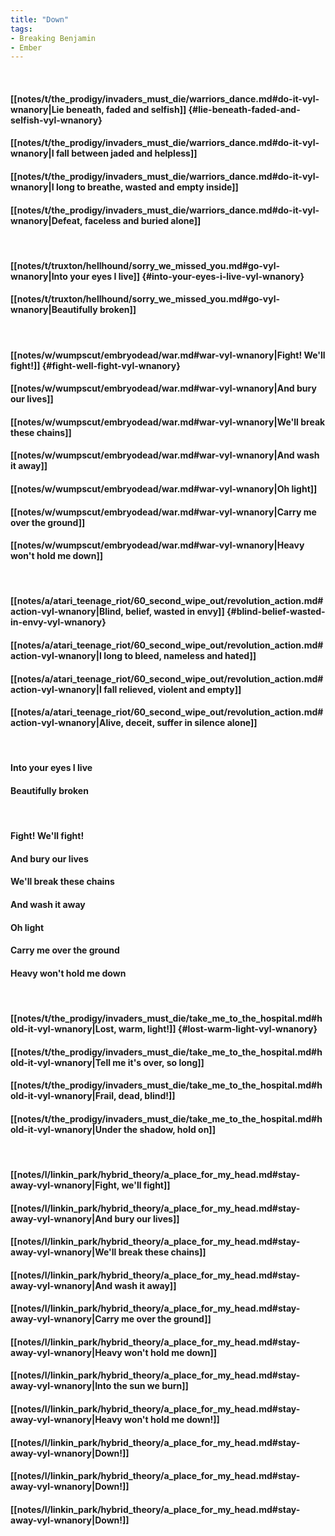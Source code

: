 ```yaml
---
title: "Down"
tags:
- Breaking Benjamin
- Ember
---
```

&nbsp;
#### [[notes/t/the_prodigy/invaders_must_die/warriors_dance.md#do-it-vyl-wnanory|Lie beneath, faded and selfish]] {#lie-beneath-faded-and-selfish-vyl-wnanory}
#### [[notes/t/the_prodigy/invaders_must_die/warriors_dance.md#do-it-vyl-wnanory|I fall between jaded and helpless]]
#### [[notes/t/the_prodigy/invaders_must_die/warriors_dance.md#do-it-vyl-wnanory|I long to breathe, wasted and empty inside]]
#### [[notes/t/the_prodigy/invaders_must_die/warriors_dance.md#do-it-vyl-wnanory|Defeat, faceless and buried alone]]
&nbsp;
#### [[notes/t/truxton/hellhound/sorry_we_missed_you.md#go-vyl-wnanory|Into your eyes I live]] {#into-your-eyes-i-live-vyl-wnanory}
#### [[notes/t/truxton/hellhound/sorry_we_missed_you.md#go-vyl-wnanory|Beautifully broken]]
&nbsp;
#### [[notes/w/wumpscut/embryodead/war.md#war-vyl-wnanory|Fight! We'll fight!]] {#fight-well-fight-vyl-wnanory}
#### [[notes/w/wumpscut/embryodead/war.md#war-vyl-wnanory|And bury our lives]]
#### [[notes/w/wumpscut/embryodead/war.md#war-vyl-wnanory|We'll break these chains]]
#### [[notes/w/wumpscut/embryodead/war.md#war-vyl-wnanory|And wash it away]]
#### [[notes/w/wumpscut/embryodead/war.md#war-vyl-wnanory|Oh light]]
#### [[notes/w/wumpscut/embryodead/war.md#war-vyl-wnanory|Carry me over the ground]]
#### [[notes/w/wumpscut/embryodead/war.md#war-vyl-wnanory|Heavy won't hold me down]]
&nbsp;
#### [[notes/a/atari_teenage_riot/60_second_wipe_out/revolution_action.md#action-vyl-wnanory|Blind, belief, wasted in envy]] {#blind-belief-wasted-in-envy-vyl-wnanory}
#### [[notes/a/atari_teenage_riot/60_second_wipe_out/revolution_action.md#action-vyl-wnanory|I long to bleed, nameless and hated]]
#### [[notes/a/atari_teenage_riot/60_second_wipe_out/revolution_action.md#action-vyl-wnanory|I fall relieved, violent and empty]]
#### [[notes/a/atari_teenage_riot/60_second_wipe_out/revolution_action.md#action-vyl-wnanory|Alive, deceit, suffer in silence alone]]
&nbsp;
#### Into your eyes I live
#### Beautifully broken
&nbsp;
#### Fight! We'll fight!
#### And bury our lives
#### We'll break these chains
#### And wash it away
#### Oh light
#### Carry me over the ground
#### Heavy won't hold me down
&nbsp;
#### [[notes/t/the_prodigy/invaders_must_die/take_me_to_the_hospital.md#hold-it-vyl-wnanory|Lost, warm, light!]] {#lost-warm-light-vyl-wnanory}
#### [[notes/t/the_prodigy/invaders_must_die/take_me_to_the_hospital.md#hold-it-vyl-wnanory|Tell me it's over, so long]]
#### [[notes/t/the_prodigy/invaders_must_die/take_me_to_the_hospital.md#hold-it-vyl-wnanory|Frail, dead, blind!]]
#### [[notes/t/the_prodigy/invaders_must_die/take_me_to_the_hospital.md#hold-it-vyl-wnanory|Under the shadow, hold on]]
&nbsp;
#### [[notes/l/linkin_park/hybrid_theory/a_place_for_my_head.md#stay-away-vyl-wnanory|Fight, we'll fight]]
#### [[notes/l/linkin_park/hybrid_theory/a_place_for_my_head.md#stay-away-vyl-wnanory|And bury our lives]]
#### [[notes/l/linkin_park/hybrid_theory/a_place_for_my_head.md#stay-away-vyl-wnanory|We'll break these chains]]
#### [[notes/l/linkin_park/hybrid_theory/a_place_for_my_head.md#stay-away-vyl-wnanory|And wash it away]]
#### [[notes/l/linkin_park/hybrid_theory/a_place_for_my_head.md#stay-away-vyl-wnanory|Carry me over the ground]]
#### [[notes/l/linkin_park/hybrid_theory/a_place_for_my_head.md#stay-away-vyl-wnanory|Heavy won't hold me down]]
#### [[notes/l/linkin_park/hybrid_theory/a_place_for_my_head.md#stay-away-vyl-wnanory|Into the sun we burn]]
#### [[notes/l/linkin_park/hybrid_theory/a_place_for_my_head.md#stay-away-vyl-wnanory|Heavy won't hold me down!]]
#### [[notes/l/linkin_park/hybrid_theory/a_place_for_my_head.md#stay-away-vyl-wnanory|Down!]]
#### [[notes/l/linkin_park/hybrid_theory/a_place_for_my_head.md#stay-away-vyl-wnanory|Down!]]
#### [[notes/l/linkin_park/hybrid_theory/a_place_for_my_head.md#stay-away-vyl-wnanory|Down!]]
